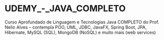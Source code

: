 # UDEMY_-_JAVA_COMPLETO
Curso Aprofundado de Linguagem e Tecnologias Java COMPLETO do Prof. Nelio Alves – contempla  POO, UML, JDBC, JavaFX, Spring Boot, JPA, Hibernate, MySQL (SQL), MongoDB (NoSQL) e muito mais (web services)

